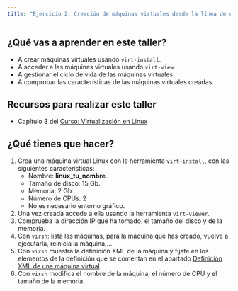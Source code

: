 ```yaml
---
title: "Ejercicio 2: Creación de máquinas virtuales desde la línea de comandos"
---
```


## ¿Qué vas a aprender en este taller?

* A crear máquinas virtuales usando `virt-install`.
* A acceder a las máquinas virtuales usando `virt-view`.
* A gestionar el ciclo de vida de las máquinas virtuales.
* A comprobar las características de las máquinas virtuales creadas.

## Recursos para realizar este taller

* Capítulo 3 del [Curso: Virtualización en Linux](https://github.com/josedom24/curso_virtualizacion_linux)

## ¿Qué tienes que hacer?

1. Crea una máquina virtual Linux con la herramienta `virt-install`, con las siguientes características:
	* Nombre: **linux_tu_nombre**.
	* Tamaño de disco: 15 Gb.
	* Memoria: 2 Gb
	* Número de CPUs: 2
	* No es necesario entorno gráfico.
2. Una vez creada accede a ella usando la herramienta `virt-viewer`.
3. Comprueba la dirección IP que ha tomado, el tamaño del disco y de la memoria.
4. Con `virsh`: lista las máquinas, para la máquina que has creado, vuelve a ejecutarla, reinicia la máquina,...
5. Con `virsh` muestra la definición XML de la máquina y fíjate en los elementos de la definición que se comentan en el apartado [Definición XML de una máquina virtual](https://github.com/josedom24/curso_virtualizacion_linux/blob/main/modulo3/xml.md).
6. Con `virsh` modifica el nombre de la máquina, el número de CPU y el tamaño de la memoria.

